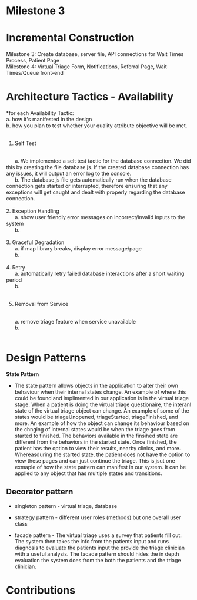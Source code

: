 # Milestone 3

# Incremental Construction

Milestone 3: Create database, server file, API connections for Wait Times Process, Patient Page
<br>
Milestone 4: Virtual Triage Form, Notifications, Referral Page, Wait Times/Queue front-end
<br>

# Architecture Tactics - Availability

*for each Availability Tactic:
<br>
   a. how it's manifested in the design
   <br>
   b. how you plan to test whether your quality attribute objective will be met.
<br>
<br> 
1. Self Test 
<br>
      a. We implemented a selt test tactic for the database connection. We did this by creating the file    database.js. If the created database connection has any issues, it will output an error log to the console.
   <br>
      b. The database.js file gets automatically run when the database connection gets started or interrupted, therefore ensuring that any exceptions will get caught and dealt with properly regarding the database connection.
   <br>
   <br>
2. Exception Handling
<br>
      a. show user friendly error messages on incorrect/invalid inputs to the system
   <br>
      b.
   <br>
   <br>
3. Graceful Degradation
<br>
      a. if map library breaks, display error message/page
   <br>
      b.
   <br>
   <br>
4. Retry
<br>
      a. automatically retry failed database interactions after a short waiting period
   <br>
      b.
   <br>
   <br>
   
5. Removal from Service
<br>
      a. remove triage feature when service unavailable
   <br>
      b.
   <br>
   <br>
  
# Design Patterns
**State Pattern** 
- The state pattern allows objects in the application to alter their own behaviour when their internal states change. An example of where this could be found and implimented in our application is in the virtual triage stage. When a patient is doing the virtual triage questionaire, the interanl state of the virtual triage object can change. An example of some of the states would be triageUnopened, triageStarted, triageFinished, and more. An example of how the object can change its behaviour based on the chnging of internal states would be when the triage goes from started to finished. The behaviors available in the finsihed state are different from the behaviors in the started state. Once finished, the patient has the option to view their results, nearby clinics, and more. Whereasduring the started state, the patient does not have the option to view these pages and can just continue the triage. This is jsut one exmaple of how the state pattern can manifest in our system. It can be applied to any object that has multiple states and transitions.

**Decorator pattern**
 - 

- singleton pattern - virtual triage, database

- strategy pattern - different user roles (methods) but one overall user class
- facade pattern - The virtual triage uses a survey that patients fill out. The system then takes the info from the patients input and runs diagnosis to evaluate the patients input the provide the triage clinician with a useful analysis. The facade pattern should hides the in depth evaluation the system does from the both the patients and the triage clinician.



# Contributions

